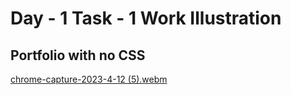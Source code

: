 # Day - 1 Task - 1 Work Illustration

## Portfolio with no CSS
[chrome-capture-2023-4-12 (5).webm](https://github.com/krithika117/prograd-html-css-js/assets/76687631/410c8a19-50b4-4765-a10e-369dc80e3744)
